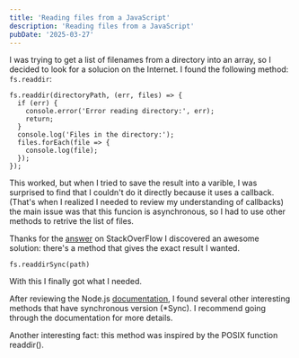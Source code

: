 ```yaml
---
title: 'Reading files from a JavaScript'
description: 'Reading files from a JavaScript'
pubDate: '2025-03-27'
---
```


I was trying to get a list of filenames from a directory into an array,
so I decided to look for a solucion on the Internet. I found 
the following method: `fs.readdir`: 

    fs.readdir(directoryPath, (err, files) => {
      if (err) {
        console.error('Error reading directory:', err);
        return;
      }
      console.log('Files in the directory:');
      files.forEach(file => {
        console.log(file);
      });
    });

This worked, but when I tried to save the result into a varible, I was surprised
to find that I couldn't do it directly because it uses a callback. (That's when I
realized I needed to review my understanding of callbacks) the main issue was
that this funcion is asynchronous, so I had to use other methods to retrive the
list of files. 

Thanks for the [answer](https://stackoverflow.com/a/31274417) on StackOverFlow
I discovered an awesome solution: there's a method that gives the exact result
I wanted.

    fs.readdirSync(path)

With this I finally got what I needed.

After reviewing the Node.js [documentation](https://nodejs.org/api/), I found
several other interesting methods that have synchronous version (*Sync).
I recommend going through the documentation for more details.

Another interesting fact: this method was inspired by the POSIX function readdir().